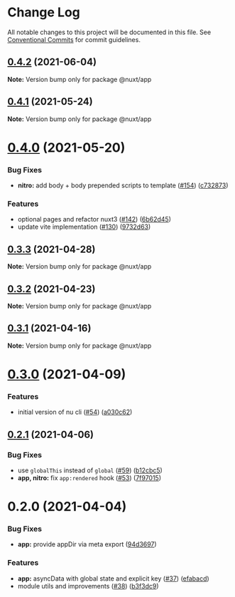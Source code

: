 # Change Log

All notable changes to this project will be documented in this file.
See [Conventional Commits](https://conventionalcommits.org) for commit guidelines.

## [0.4.2](https://github.com/nuxt/framework/compare/@nuxt/app@0.4.1...@nuxt/app@0.4.2) (2021-06-04)

**Note:** Version bump only for package @nuxt/app





## [0.4.1](https://github.com/nuxt/framework/compare/@nuxt/app@0.4.0...@nuxt/app@0.4.1) (2021-05-24)

**Note:** Version bump only for package @nuxt/app





# [0.4.0](https://github.com/nuxt/framework/compare/@nuxt/app@0.3.3...@nuxt/app@0.4.0) (2021-05-20)


### Bug Fixes

* **nitro:** add body + body prepended scripts to template ([#154](https://github.com/nuxt/framework/issues/154)) ([c732873](https://github.com/nuxt/framework/commit/c7328732fbf7c47a9a9a71291b54def3444e1463))


### Features

* optional pages and refactor nuxt3 ([#142](https://github.com/nuxt/framework/issues/142)) ([6b62d45](https://github.com/nuxt/framework/commit/6b62d456d7fe8c9dd92803a30dcebf0d481f65c7))
* update vite implementation ([#130](https://github.com/nuxt/framework/issues/130)) ([9732d63](https://github.com/nuxt/framework/commit/9732d63c74b394706150ef35cc06c65d3fb185ad))





## [0.3.3](https://github.com/nuxt/framework/compare/@nuxt/app@0.3.2...@nuxt/app@0.3.3) (2021-04-28)

**Note:** Version bump only for package @nuxt/app





## [0.3.2](https://github.com/nuxt/framework/compare/@nuxt/app@0.3.1...@nuxt/app@0.3.2) (2021-04-23)

**Note:** Version bump only for package @nuxt/app





## [0.3.1](https://github.com/nuxt/framework/compare/@nuxt/app@0.3.0...@nuxt/app@0.3.1) (2021-04-16)

**Note:** Version bump only for package @nuxt/app





# [0.3.0](https://github.com/nuxt/framework/compare/@nuxt/app@0.2.1...@nuxt/app@0.3.0) (2021-04-09)


### Features

* initial version of nu cli ([#54](https://github.com/nuxt/framework/issues/54)) ([a030c62](https://github.com/nuxt/framework/commit/a030c62d29ba871f94a7152c7d5fa36d4de1d3b6))





## [0.2.1](https://github.com/nuxt/framework/compare/@nuxt/app@0.2.0...@nuxt/app@0.2.1) (2021-04-06)


### Bug Fixes

* use `globalThis` instead of `global` ([#59](https://github.com/nuxt/framework/issues/59)) ([b12cbc5](https://github.com/nuxt/framework/commit/b12cbc5ed2f5448ba9c896a14730c09a6ee88e1d))
* **app, nitro:** fix `app:rendered` hook ([#53](https://github.com/nuxt/framework/issues/53)) ([7f97015](https://github.com/nuxt/framework/commit/7f97015c7443caacbb914ff3a0bc99149b66b3a6))





# 0.2.0 (2021-04-04)


### Bug Fixes

* **app:** provide appDir via meta export ([94d3697](https://github.com/nuxt/framework/commit/94d36976c79ff549a8d510795e7d47c5e32b8f96))


### Features

* **app:** asyncData with global state and explicit key ([#37](https://github.com/nuxt/framework/issues/37)) ([efabacd](https://github.com/nuxt/framework/commit/efabacd8e25c9e865fc30d1892c7006fc6ca97c0))
* module utils and improvements ([#38](https://github.com/nuxt/framework/issues/38)) ([b3f3dc9](https://github.com/nuxt/framework/commit/b3f3dc94f3ef0790eea114d605b6f320dbf3f1d2))
